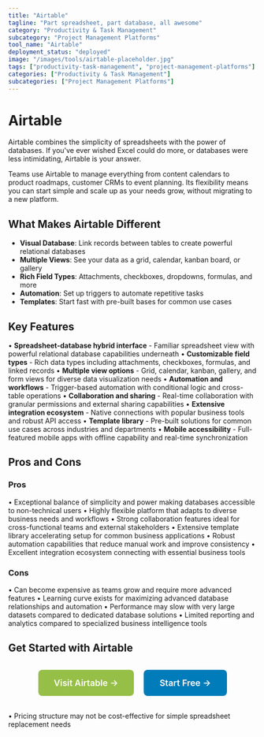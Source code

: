 ```yaml
---
title: "Airtable"
tagline: "Part spreadsheet, part database, all awesome"
category: "Productivity & Task Management"
subcategory: "Project Management Platforms"
tool_name: "Airtable"
deployment_status: "deployed"
image: "/images/tools/airtable-placeholder.jpg"
tags: ["productivity-task-management", "project-management-platforms"]
categories: ["Productivity & Task Management"]
subcategories: ["Project Management Platforms"]
---
```


# Airtable

Airtable combines the simplicity of spreadsheets with the power of databases. If you've ever wished Excel could do more, or databases were less intimidating, Airtable is your answer.

Teams use Airtable to manage everything from content calendars to product roadmaps, customer CRMs to event planning. Its flexibility means you can start simple and scale up as your needs grow, without migrating to a new platform.

## What Makes Airtable Different
- **Visual Database**: Link records between tables to create powerful relational databases
- **Multiple Views**: See your data as a grid, calendar, kanban board, or gallery
- **Rich Field Types**: Attachments, checkboxes, dropdowns, formulas, and more
- **Automation**: Set up triggers to automate repetitive tasks
- **Templates**: Start fast with pre-built bases for common use cases

## Key Features

• **Spreadsheet-database hybrid interface** - Familiar spreadsheet view with powerful relational database capabilities underneath
• **Customizable field types** - Rich data types including attachments, checkboxes, formulas, and linked records
• **Multiple view options** - Grid, calendar, kanban, gallery, and form views for diverse data visualization needs
• **Automation and workflows** - Trigger-based automation with conditional logic and cross-table operations
• **Collaboration and sharing** - Real-time collaboration with granular permissions and external sharing capabilities
• **Extensive integration ecosystem** - Native connections with popular business tools and robust API access
• **Template library** - Pre-built solutions for common use cases across industries and departments
• **Mobile accessibility** - Full-featured mobile apps with offline capability and real-time synchronization

## Pros and Cons

### Pros
• Exceptional balance of simplicity and power making databases accessible to non-technical users
• Highly flexible platform that adapts to diverse business needs and workflows
• Strong collaboration features ideal for cross-functional teams and external stakeholders
• Extensive template library accelerating setup for common business applications
• Robust automation capabilities that reduce manual work and improve consistency
• Excellent integration ecosystem connecting with essential business tools

### Cons
• Can become expensive as teams grow and require more advanced features
• Learning curve exists for maximizing advanced database relationships and automation
• Performance may slow with very large datasets compared to dedicated database solutions
• Limited reporting and analytics compared to specialized business intelligence tools

## Get Started with Airtable

<div style="text-align: center; margin: 2rem 0;">
  <a href="https://airtable.com" target="_blank" rel="noopener noreferrer" style="display: inline-block; background: #96BF47; color: white; padding: 1rem 2rem; text-decoration: none; border-radius: 8px; font-weight: 600; font-size: 1.1rem; margin-right: 1rem;">Visit Airtable →</a>
  <a href="https://airtable.com/signup" target="_blank" rel="noopener noreferrer" style="display: inline-block; background: #007cba; color: white; padding: 1rem 2rem; text-decoration: none; border-radius: 8px; font-weight: 600; font-size: 1.1rem;">Start Free →</a>
</div>
• Pricing structure may not be cost-effective for simple spreadsheet replacement needs